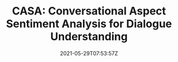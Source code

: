 ---
title: "CASA: Conversational Aspect Sentiment Analysis for Dialogue Understanding"
authors:
- Linfeng Song
- Chunlei Xin
- Shaopeng Lai
- Ante Wang
- Jinsong Su
- Kun Xu
- Dong Yu
author_notes:
- 
- 
- 
- 
- "通讯作者"
- 
- 
date: "2021-05-29T07:53:57Z"
publishDate: "2025-05-29T07:53:57Z"
publication_types: [文本生成]
publication: "**Journal of Artificial Intelligence Research.** (CCF-B类)"
---